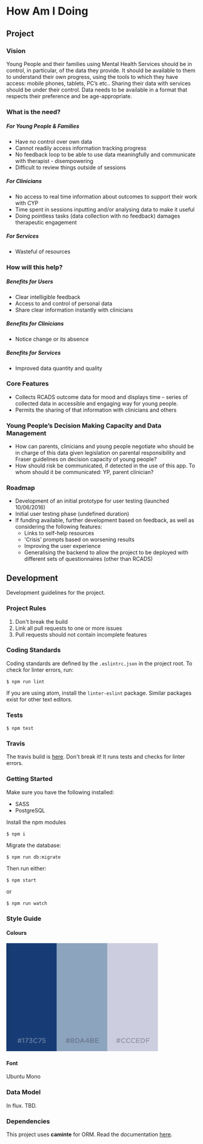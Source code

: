 # How Am I Doing

## Project

### Vision
Young People and their families using Mental Health Services should be in control, in particular, of the data they provide.  It should be available to them to understand their own progress, using the tools to which they have access: mobile phones, tablets, PC’s etc..  Sharing their data with services should be under their control. Data needs to be available in a format that respects their preference and be age-appropriate.

### What is the need?

##### For Young People & Families
* Have no control over own data
* Cannot readily access information tracking progress
* No feedback loop to be able to use data meaningfully and communicate with therapist  - disempowering
* Difficult to review things outside of sessions

##### For Clinicians
* No access to real time information about outcomes to support their work with CYP
* Time spent in sessions inputting and/or analysing data to make it useful
* Doing pointless tasks (data collection with no feedback) damages therapeutic engagement

##### For Services
* Wasteful of resources

### How will this help?

##### Benefits for Users
* Clear intelligible feedback
* Access to and control of personal data
* Share clear information instantly with clinicians

##### Benefits for Clinicians
*	Notice change or its absence

##### Benefits for Services
*	Improved data quantity and quality

### Core Features
*	Collects RCADS outcome data for mood and  displays time – series of collected data in accessible and engaging way for young people.
*	Permits the sharing of that information with clinicians and others

### Young People’s Decision Making Capacity and Data Management
*	How can parents, clinicians and young people negotiate who should be in charge of this data given legislation on parental responsibility and Fraser guidelines on decision capacity of young people?
*	How should risk be communicated, if detected in the use of this app.  To whom should it be communicated: YP, parent clinician?

### Roadmap
* Development of an initial prototype for user testing (launched 10/06/2016)
* Initial user testing phase (undefined duration)
* If funding available, further development based on feedback, as well as considering the following features:
  * Links to self-help resources
  * 'Crisis' prompts based on worsening results
  * Improving the user experience
  * Generalising the backend to allow the project to be deployed with different sets of questionnaires (other than RCADS)


## Development
Development guidelines for the project.

### Project Rules
1. Don't break the build
2. Link all pull requests to one or more issues
3. Pull requests should not contain incomplete features

### Coding Standards
Coding standards are defined by the `.eslintrc.json` in the project root. To check for linter errors, run:
```
$ npm run lint
```
If you are using atom, install the `linter-eslint` package. Similar packages exist for other text editors.

### Tests
```
$ npm test
```

### Travis
The travis build is [here](https://travis-ci.org/foundersandcoders/How-Am-I-Doing). Don't break it! It runs tests and checks for linter errors.

### Getting Started
Make sure you have the following installed:
* SASS
* PostgreSQL

Install the npm modules
```
$ npm i
```

Migrate the database:
```
$ npm run db:migrate
```

Then run either:
```
$ npm start
```
or
```
$ npm run watch
```

### Style Guide
#### Colours
<img alt="Colours" src="./assets/img/colours.png" width="400" />

#### Font
Ubuntu Mono

### Data Model
In flux. TBD.

### Dependencies
This project uses **caminte** for ORM. Read the documentation [here](http://www.camintejs.com/en/guide).
